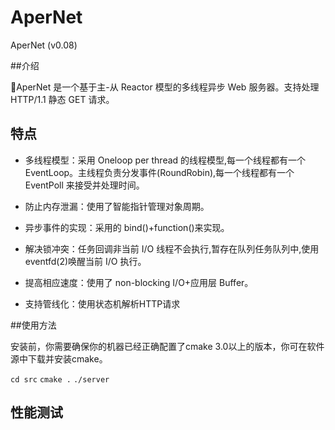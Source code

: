 # AperNet

AperNet (v0.08)

##介绍

AperNet 是一个基于主-从 Reactor 模型的多线程异步 Web 服务器。支持处理 HTTP/1.1 静态 GET 请求。

## 特点

* 多线程模型：采用 Oneloop per thread 的线程模型,每一个线程都有一个 EventLoop。主线程负责分发事件(RoundRobin),每一个线程都有一个 EventPoll 来接受并处理时间。
* 防止内存泄漏：使用了智能指针管理对象周期。
* 异步事件的实现：采用的 bind()+function()来实现。
* 解决锁冲突：任务回调非当前 I/O 线程不会执行,暂存在队列任务队列中,使用 eventfd(2)唤醒当前 I/O 执行。

* 提高相应速度：使用了 non-blocking I/O+应用层 Buffer。
* 支持管线化：使用状态机解析HTTP请求

##使用方法

安装前，你需要确保你的机器已经正确配置了cmake 3.0以上的版本，你可在软件源中下载并安装cmake。

```cd src```
```cmake .```
```./server```

## 性能测试



